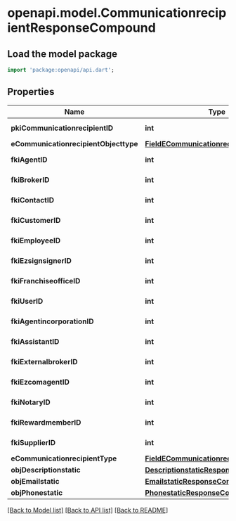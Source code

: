 # openapi.model.CommunicationrecipientResponseCompound

## Load the model package
```dart
import 'package:openapi/api.dart';
```

## Properties
Name | Type | Description | Notes
------------ | ------------- | ------------- | -------------
**pkiCommunicationrecipientID** | **int** | The unique ID of the Communicationrecipient. | 
**eCommunicationrecipientObjecttype** | [**FieldECommunicationrecipientObjecttype**](FieldECommunicationrecipientObjecttype.md) |  | [optional] 
**fkiAgentID** | **int** | The unique ID of the Agent. | [optional] 
**fkiBrokerID** | **int** | The unique ID of the Broker. | [optional] 
**fkiContactID** | **int** | The unique ID of the Contact | [optional] 
**fkiCustomerID** | **int** | The unique ID of the Customer. | [optional] 
**fkiEmployeeID** | **int** | The unique ID of the Employee. | [optional] 
**fkiEzsignsignerID** | **int** | The unique ID of the Ezsignsigner | [optional] 
**fkiFranchiseofficeID** | **int** | The unique ID of the Franchisereoffice | [optional] 
**fkiUserID** | **int** | The unique ID of the User | [optional] 
**fkiAgentincorporationID** | **int** | The unique ID of the Agentincorporation. | [optional] 
**fkiAssistantID** | **int** | The unique ID of the Assistant. | [optional] 
**fkiExternalbrokerID** | **int** | The unique ID of the Externalbroker. | [optional] 
**fkiEzcomagentID** | **int** | The unique ID of the Ezcomagent. | [optional] 
**fkiNotaryID** | **int** | The unique ID of the Notary. | [optional] 
**fkiRewardmemberID** | **int** | The unique ID of the Rewardmember. | [optional] 
**fkiSupplierID** | **int** | The unique ID of the Supplier. | [optional] 
**eCommunicationrecipientType** | [**FieldECommunicationrecipientType**](FieldECommunicationrecipientType.md) |  | 
**objDescriptionstatic** | [**DescriptionstaticResponseCompound**](DescriptionstaticResponseCompound.md) |  | 
**objEmailstatic** | [**EmailstaticResponseCompound**](EmailstaticResponseCompound.md) |  | [optional] 
**objPhonestatic** | [**PhonestaticResponseCompound**](PhonestaticResponseCompound.md) |  | [optional] 

[[Back to Model list]](../README.md#documentation-for-models) [[Back to API list]](../README.md#documentation-for-api-endpoints) [[Back to README]](../README.md)


